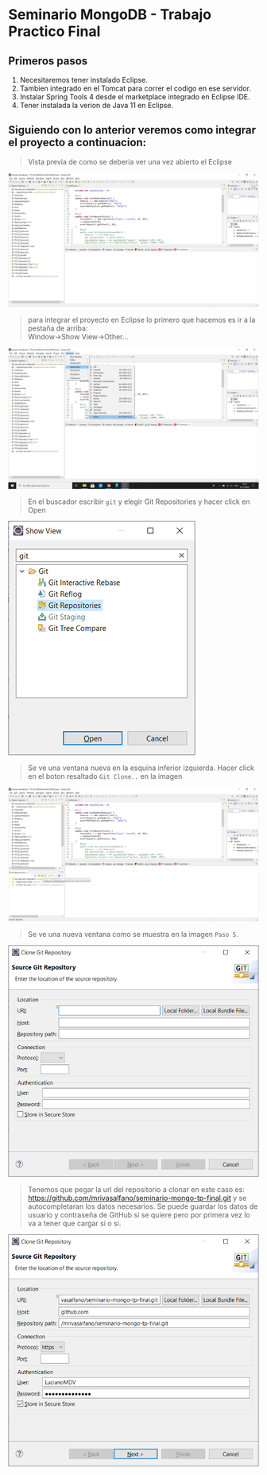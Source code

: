 # Seminario MongoDB - Trabajo Practico Final

## Primeros pasos

1) Necesitaremos tener instalado Eclipse.
2) Tambien integrado en el Tomcat para correr el codigo en ese servidor.
3) Instalar Spring Tools 4 desde el marketplace integrado en Eclipse IDE.
4) Tener instalada la verion de Java 11 en Eclipse.

## Siguiendo con lo anterior veremos como integrar el proyecto a continuacion:  
> Vista previa de como se deberia ver una vez abierto el Eclipse  
  
![Paso 1](/img/image1.png)  
  
  
> para integrar el proyecto en Eclipse lo primero que hacemos es ir a la pestaña de arriba:  
Window->Show View->Other...  
  
![Paso 2](/img/image11.png)
  
> En el buscador escribir `git` y elegir Git Repositories y hacer click en Open
  
![Paso 3](/img/image3.png)
  
> Se ve una ventana nueva en la esquina inferior izquierda.
Hacer click en el boton resaltado `Git Clone..` en la imagen
  
![Paso 4](/img/image22.png)
  
> Se ve una nueva ventana como se muestra en la imagen `Paso 5`.
  
![Paso 5](/img/image18.png)
  
> Tenemos que pegar la url del repositorio a clonar en este caso es:
https://github.com/mrivasalfano/seminario-mongo-tp-final.git y se autocompletaran los datos necesarios.
Se puede guardar los datos de usuario y contraseña de GitHub si se quiere pero por primera vez lo va a tener que cargar si o si.

![Paso 6](/img/image9.png)

